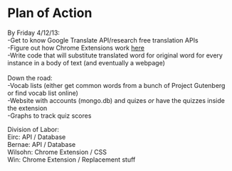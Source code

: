 Plan of Action
===

By Friday 4/12/13: <br>
-Get to know Google Translate API/research free translation APIs <br>
-Figure out how Chrome Extensions work <a href="http://developer.chrome.com/extensions/getstarted.html">here</a><br>
-Write code that will substitute translated word for original word for every instance in a body of text (and eventually a webpage)<br>
<br>
Down the road: <br>
-Vocab lists (either get common words from a bunch of Project Gutenberg or find vocab list online)<br>
-Website with accounts (mongo.db) and quizes *or* have the quizzes inside the extension<br>
-Graphs to track quiz scores<br>


Division of Labor: <br>
Eirc: API / Database <br>
Bernae: API / Database <br> 
Wilsohn: Chrome Extension / CSS <br>
Win: Chrome Extension / Replacement stuff <br>
